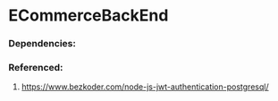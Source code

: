 # ECommerceBackEnd

###  Dependencies:


###  Referenced:
1.  https://www.bezkoder.com/node-js-jwt-authentication-postgresql/